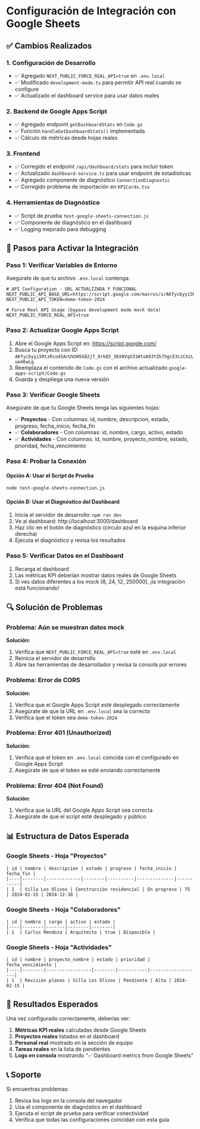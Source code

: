 # Configuración de Integración con Google Sheets

## ✅ Cambios Realizados

### 1. Configuración de Desarrollo
- ✅ Agregado `NEXT_PUBLIC_FORCE_REAL_API=true` en `.env.local`
- ✅ Modificado `development-mode.ts` para permitir API real cuando se configure
- ✅ Actualizado el dashboard service para usar datos reales

### 2. Backend de Google Apps Script
- ✅ Agregado endpoint `getDashboardStats` en `Code.gs`
- ✅ Función `handleGetDashboardStats()` implementada
- ✅ Cálculo de métricas desde hojas reales

### 3. Frontend
- ✅ Corregido el endpoint `/api/dashboard/stats` para incluir token
- ✅ Actualizado `dashboard-service.ts` para usar endpoint de estadísticas
- ✅ Agregado componente de diagnóstico `ConnectionDiagnostic`
- ✅ Corregido problema de importación en `KPICards.tsx`

### 4. Herramientas de Diagnóstico
- ✅ Script de prueba `test-google-sheets-connection.js`
- ✅ Componente de diagnóstico en el dashboard
- ✅ Logging mejorado para debugging

## 🚀 Pasos para Activar la Integración

### Paso 1: Verificar Variables de Entorno
Asegúrate de que tu archivo `.env.local` contenga:

```env
# API Configuration - URL ACTUALIZADA Y FUNCIONAL
NEXT_PUBLIC_API_BASE_URL=https://script.google.com/macros/s/AKfycbyyi5RtzRcodSArUVUH5G82jf_8rkD5_SKX8VqV31WtoA93YZk7hgcE3ciCXzLue46wLg/exec
NEXT_PUBLIC_API_TOKEN=demo-token-2024

# Force Real API Usage (bypass development mode mock data)
NEXT_PUBLIC_FORCE_REAL_API=true
```

### Paso 2: Actualizar Google Apps Script
1. Abre el Google Apps Script en: https://script.google.com/
2. Busca tu proyecto con ID: `AKfycbyyi5RtzRcodSArUVUH5G82jf_8rkD5_SKX8VqV31WtoA93YZk7hgcE3ciCXzLue46wLg`
3. Reemplaza el contenido de `Code.gs` con el archivo actualizado `google-apps-script/Code.gs`
4. Guarda y despliega una nueva versión

### Paso 3: Verificar Google Sheets
Asegúrate de que tu Google Sheets tenga las siguientes hojas:
- ✅ **Proyectos** - Con columnas: id, nombre, descripcion, estado, progreso, fecha_inicio, fecha_fin
- ✅ **Colaboradores** - Con columnas: id, nombre, cargo, activo, estado
- ✅ **Actividades** - Con columnas: id, nombre, proyecto_nombre, estado, prioridad, fecha_vencimiento

### Paso 4: Probar la Conexión

#### Opción A: Usar el Script de Prueba
```bash
node test-google-sheets-connection.js
```

#### Opción B: Usar el Diagnóstico del Dashboard
1. Inicia el servidor de desarrollo: `npm run dev`
2. Ve al dashboard: http://localhost:3000/dashboard
3. Haz clic en el botón de diagnóstico (círculo azul en la esquina inferior derecha)
4. Ejecuta el diagnóstico y revisa los resultados

### Paso 5: Verificar Datos en el Dashboard
1. Recarga el dashboard
2. Las métricas KPI deberían mostrar datos reales de Google Sheets
3. Si ves datos diferentes a los mock (8, 24, 12, 250000), ¡la integración está funcionando!

## 🔍 Solución de Problemas

### Problema: Aún se muestran datos mock
**Solución:**
1. Verifica que `NEXT_PUBLIC_FORCE_REAL_API=true` esté en `.env.local`
2. Reinicia el servidor de desarrollo
3. Abre las herramientas de desarrollador y revisa la consola por errores

### Problema: Error de CORS
**Solución:**
1. Verifica que el Google Apps Script esté desplegado correctamente
2. Asegúrate de que la URL en `.env.local` sea la correcta
3. Verifica que el token sea `demo-token-2024`

### Problema: Error 401 (Unauthorized)
**Solución:**
1. Verifica que el token en `.env.local` coincida con el configurado en Google Apps Script
2. Asegúrate de que el token se esté enviando correctamente

### Problema: Error 404 (Not Found)
**Solución:**
1. Verifica que la URL del Google Apps Script sea correcta
2. Asegúrate de que el script esté desplegado y público

## 📊 Estructura de Datos Esperada

### Google Sheets - Hoja "Proyectos"
```
| id | nombre | descripcion | estado | progreso | fecha_inicio | fecha_fin |
|----|--------|-------------|--------|----------|--------------|-----------|
| 1  | Villa Los Olivos | Construcción residencial | En progreso | 75 | 2024-01-15 | 2024-12-30 |
```

### Google Sheets - Hoja "Colaboradores"
```
| id | nombre | cargo | activo | estado |
|----|--------|-------|--------|--------|
| 1  | Carlos Mendoza | Arquitecto | true | Disponible |
```

### Google Sheets - Hoja "Actividades"
```
| id | nombre | proyecto_nombre | estado | prioridad | fecha_vencimiento |
|----|--------|-----------------|--------|-----------|-------------------|
| 1  | Revisión planos | Villa Los Olivos | Pendiente | Alta | 2024-02-15 |
```

## 🎯 Resultados Esperados

Una vez configurado correctamente, deberías ver:

1. **Métricas KPI reales** calculadas desde Google Sheets
2. **Proyectos reales** listados en el dashboard
3. **Personal real** mostrado en la sección de equipo
4. **Tareas reales** en la lista de pendientes
5. **Logs en consola** mostrando "✅ Dashboard metrics from Google Sheets"

## 📞 Soporte

Si encuentras problemas:
1. Revisa los logs en la consola del navegador
2. Usa el componente de diagnóstico en el dashboard
3. Ejecuta el script de prueba para verificar conectividad
4. Verifica que todas las configuraciones coincidan con esta guía